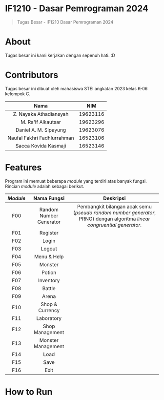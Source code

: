 # IF1210 - Dasar Pemrograman 2024
> Tugas Besar - IF1210 Dasar Pemrograman 2024

# About
Tugas besar ini kami kerjakan dengan sepenuh hati. :D

# Contributors
Tugas besar ini dibuat oleh mahasiswa STEI angkatan 2023 kelas K-06 kelompok C.

| **Nama**                    | **NIM**  |
| :-------------------------: | :------: |
| Z. Nayaka Athadiansyah      | 19623116 |
| M. Ra'if Alkautsar          | 19623296 |
| Daniel A. M. Sipayung       | 19623076 |
| Naufal Fakhri Fadhlurrahman | 16523106 |
| Sacca Kovida Kasmaji        | 16523146 |

# Features

Program ini memuat beberapa _module_ yang terdiri atas banyak fungsi. Rincian _module_ adalah sebagai berikut.

| **_Module_** | **Nama Fungsi** | **Deskripsi** |
| :----------: | :-------------: | :-----------: |
| F00 | Random Number Generator  | Pembangkit bilangan acak semu (_pseudo random number generator_, PRNG) dengan algoritma _linear congruential generator_. |
| F01 | Register |
| F02 | Login |
| F03 | Logout |
| F04 | Menu & Help |
| F05 | Monster |
| F06 | Potion |
| F07 | Inventory |
| F08 | Battle |
| F09 | Arena |
| F10 | Shop & Currency |
| F11 | Laboratory |
| F12 | Shop Management |
| F13 | Monster Management |
| F14 | Load |
| F15 | Save |
| F16 | Exit |

# How to Run
